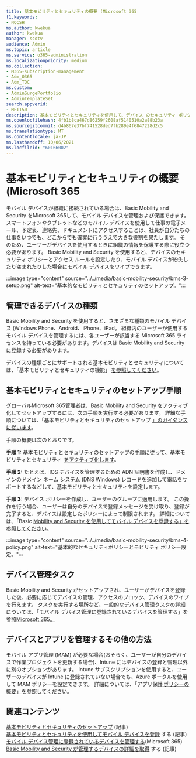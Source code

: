 ```yaml
---
title: 基本モビリティとセキュリティの概要 (Microsoft 365
f1.keywords:
- NOCSH
ms.author: kwekua
author: kwekua
manager: scotv
audience: Admin
ms.topic: article
ms.service: o365-administration
ms.localizationpriority: medium
ms.collection:
- M365-subscription-management
- Adm_O365
- Adm_TOC
ms.custom:
- AdminSurgePortfolio
- AdminTemplateSet
search.appverid:
- MET150
description: 基本モビリティとセキュリティを使用して、デバイス のセキュリティ ポリシーとアクセス ルールを設定します。
ms.openlocfilehash: 4fb1b8ca467d86259f2608af5140510a2a88b23a
ms.sourcegitcommit: d4b867e37bf741528ded7fb289e4f6847228d2c5
ms.translationtype: MT
ms.contentlocale: ja-JP
ms.lasthandoff: 10/06/2021
ms.locfileid: "60166002"
---
```

# <a name="overview-of-basic-mobility-and-security-for-microsoft-365"></a>基本モビリティとセキュリティの概要 (Microsoft 365

モバイル デバイスが組織に接続されている場合は、Basic Mobility and Security をMicrosoft 365して、モバイル デバイスを管理および保護できます。 スマートフォンやタブレットなどのモバイル デバイスを使用して仕事の電子メール、予定表、連絡先、ドキュメントにアクセスすることは、社員が自分たちの仕事をいつでも、どこからでも確実に行ううえで大きな役割を果たします。 そのため、ユーザーがデバイスを使用するときに組織の情報を保護する際に役立つ必要があります。 Basic Mobility and Security を使用すると、デバイスのセキュリティ ポリシーとアクセス ルールを設定したり、モバイル デバイスが紛失したり盗まれたりした場合にモバイル デバイスをワイプできます。

:::image type="content" source="../../media/basic-mobility-security/bms-3-setup.png" alt-text="基本的なモビリティとセキュリティのセットアップ。":::

## <a name="what-types-of-devices-can-you-manage"></a>管理できるデバイスの種類

Basic Mobility and Security を使用すると、さまざまな種類のモバイル デバイス (Windows Phone、Android、iPhone、iPad。 組織内のユーザーが使用するモバイル デバイスを管理するには、各ユーザーが該当する Microsoft 365 ライセンスを持っている必要があります。デバイスは Basic Mobility and Security に登録する必要があります。

デバイスの種類ごとにサポートされる基本モビリティとセキュリティについては、「基本モビリティとセキュリティの機能」 [を参照してください](capabilities.md)。

## <a name="setup-steps-for-basic-mobility-and-security"></a>基本モビリティとセキュリティのセットアップ手順

グローバルMicrosoft 365管理者は、Basic Mobility and Security をアクティブ化してセットアップするには、次の手順を実行する必要があります。 詳細な手順については、「基本モビリティとセキュリティのセットアップ [」のガイダンスに従います](set-up.md)。 

手順の概要は次のとおりです。

**手順 1:** 基本モビリティとセキュリティのセットアップの手順に従って、基本モビリティとセキュリティ  [をアクティブ化します](set-up.md)。

**手順 2:** たとえば、IOS デバイスを管理するための ADN 証明書を作成し、ドメインのドメイン ネーム システム (DNS Windows) レコードを追加して電話をサポートするなどして、基本モビリティとセキュリティを設定します。

**手順 3:** デバイス ポリシーを作成し、ユーザーのグループに適用します。 この操作を行う場合、ユーザーは自分のデバイスで登録メッセージを受け取り、登録が完了すると、デバイスは設定したポリシーによって制限されます。 詳細については、「Basic [Mobility and Security を使用してモバイル デバイスを登録する」を参照してください](enroll-your-mobile-device.md)。 

:::image type="content" source="../../media/basic-mobility-security/bms-4-policy.png" alt-text="基本的なセキュリティポリシーとモビリティ ポリシー設定。":::

## <a name="device-management-tasks"></a>デバイス管理タスク

Basic Mobility and Security がセットアップされ、ユーザーがデバイスを登録した後、必要に応じてデバイスの管理、アクセスのブロック、デバイスのワイプを行えます。 タスクを実行する場所など、一般的なデバイス管理タスクの詳細については、「モバイル デバイス管理に登録されているデバイスを管理する」を参照[Microsoft 365。](manage-enrolled-devices.md)

## <a name="other-ways-to-manage-devices-and-apps"></a>デバイスとアプリを管理するその他の方法

モバイル アプリ管理 (MAM) が必要な場合(おそらく、ユーザーが自分のデバイスで作業プロジェクトを更新する場合)、Intune にはデバイスの登録と管理以外に別のオプションがあります。 Intune サブスクリプションを使用すると、ユーザーのデバイスが Intune に登録されていない場合でも、Azure ポータルを使用して MAM ポリシーを設定できます。 詳細については、「アプリ保護 [ポリシーの概要」を参照してください](/mem/intune/apps/app-protection-policy)。

## <a name="related-content"></a>関連コンテンツ

[基本モビリティとセキュリティのセットアップ](set-up.md) (記事)\
[基本モビリティとセキュリティを使用してモバイル デバイスを登録](enroll-your-mobile-device.md) する (記事)\
[モバイル デバイス管理に登録されているデバイスを管理する](manage-enrolled-devices.md)(Microsoft 365)\
[Basic Mobility and Security が管理するデバイスの詳細を取得](get-details-about-managed-devices.md) する (記事)